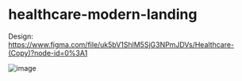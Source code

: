 # healthcare-modern-landing

Design: https://www.figma.com/file/uk5bV1ShlM5SjG3NPmJDVs/Healthcare-(Copy)?node-id=0%3A1

![image](https://user-images.githubusercontent.com/59303287/141691014-be343fd7-5e1d-4fe6-bc5e-7f0e47eb45ba.png)
